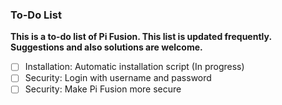 ### To-Do List
**This is a to-do list of Pi Fusion. This list is updated frequently. Suggestions and also solutions are welcome.**
- [ ] Installation: Automatic installation script (In progress)
- [ ] Security: Login with username and password
- [ ] Security: Make Pi Fusion more secure